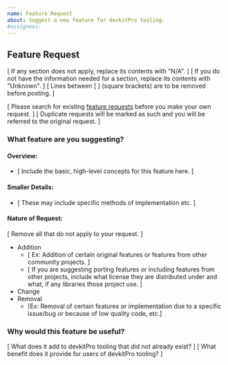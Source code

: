 ```yaml
---
name: Feature Request
about: Suggest a new feature for devkitPro tooling.
#assignees:
---
```


## Feature Request

[ If any section does not apply, replace its contents with "N/A". ]
[ If you do not have the information needed for a section, replace its contents with "Unknown". ]
[ Lines between [ ] (square brackets) are to be removed before posting. ]

[ Please search for existing [feature requests]() before you make your own request. ]
[ Duplicate requests will be marked as such and you will be referred to the original request. ]

### What feature are you suggesting?
#### Overview:
- [ Include the basic, high-level concepts for this feature here. ]

#### Smaller Details: 
- [ These may include specific methods of implementation etc. ]

#### Nature of Request:  
[ Remove all that do not apply to your request. ]
- Addition
  - [ Ex: Addition of certain original features or features from other community projects. ]
  - [ If you are suggesting porting features or including features from other projects, include what license they are distributed under and what, if any libraries those project use. ]
- Change
- Removal
  - [Ex: Removal of certain features or implementation due to a specific issue/bug or because of low quality code, etc.]

### Why would this feature be useful?
[ What does it add to devkitPro tooling that did not already exist? ]
[ What benefit does it provide for users of devkitPro tooling? ]
